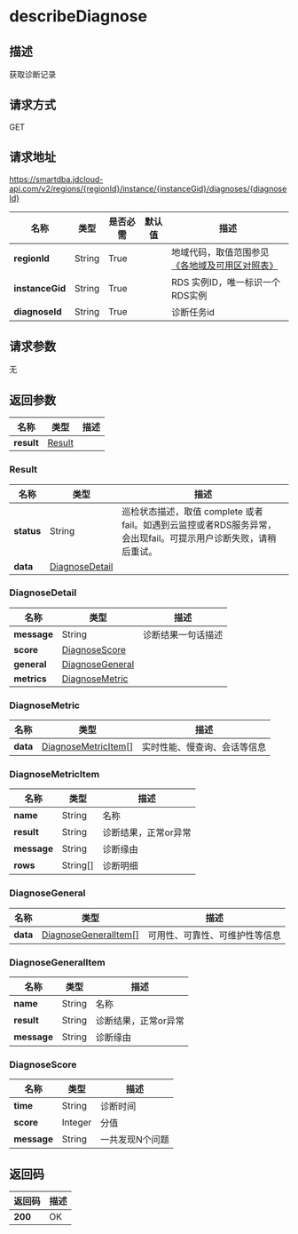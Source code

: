 # describeDiagnose


## 描述
获取诊断记录

## 请求方式
GET

## 请求地址
https://smartdba.jdcloud-api.com/v2/regions/{regionId}/instance/{instanceGid}/diagnoses/{diagnoseId}

|名称|类型|是否必需|默认值|描述|
|---|---|---|---|---|
|**regionId**|String|True| |地域代码，取值范围参见[《各地域及可用区对照表》](../Enum-Definitions/Regions-AZ.md)|
|**instanceGid**|String|True| |RDS 实例ID，唯一标识一个RDS实例|
|**diagnoseId**|String|True| |诊断任务id|

## 请求参数
无


## 返回参数
|名称|类型|描述|
|---|---|---|
|**result**|[Result](#result)| |

### <div id="Result">Result</div>
|名称|类型|描述|
|---|---|---|
|**status**|String|巡检状态描述，取值 complete 或者 fail。如遇到云监控或者RDS服务异常，会出现fail。可提示用户诊断失败，请稍后重试。|
|**data**|[DiagnoseDetail](#diagnosedetail)| |
### <div id="DiagnoseDetail">DiagnoseDetail</div>
|名称|类型|描述|
|---|---|---|
|**message**|String|诊断结果一句话描述|
|**score**|[DiagnoseScore](#diagnosescore)| |
|**general**|[DiagnoseGeneral](#diagnosegeneral)| |
|**metrics**|[DiagnoseMetric](#diagnosemetric)| |
### <div id="DiagnoseMetric">DiagnoseMetric</div>
|名称|类型|描述|
|---|---|---|
|**data**|[DiagnoseMetricItem[]](#diagnosemetricitem)|实时性能、慢查询、会话等信息|
### <div id="DiagnoseMetricItem">DiagnoseMetricItem</div>
|名称|类型|描述|
|---|---|---|
|**name**|String|名称|
|**result**|String|诊断结果，正常or异常|
|**message**|String|诊断缘由|
|**rows**|String[]|诊断明细|
### <div id="DiagnoseGeneral">DiagnoseGeneral</div>
|名称|类型|描述|
|---|---|---|
|**data**|[DiagnoseGeneralItem[]](#diagnosegeneralitem)|可用性、可靠性、可维护性等信息|
### <div id="DiagnoseGeneralItem">DiagnoseGeneralItem</div>
|名称|类型|描述|
|---|---|---|
|**name**|String|名称|
|**result**|String|诊断结果，正常or异常|
|**message**|String|诊断缘由|
### <div id="DiagnoseScore">DiagnoseScore</div>
|名称|类型|描述|
|---|---|---|
|**time**|String|诊断时间|
|**score**|Integer|分值|
|**message**|String|一共发现N个问题|

## 返回码
|返回码|描述|
|---|---|
|**200**|OK|
